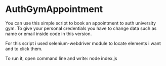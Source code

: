# AuthGymAppointment
You can use this simple script to book an appointment to auth university gym.
To give your personal credentials you have to change data such as name or email inside code in this version.

For this script i used selenium-webdriver module to locate elements i want and to click them.

To run it, open command line and write:
  node index.js
  

